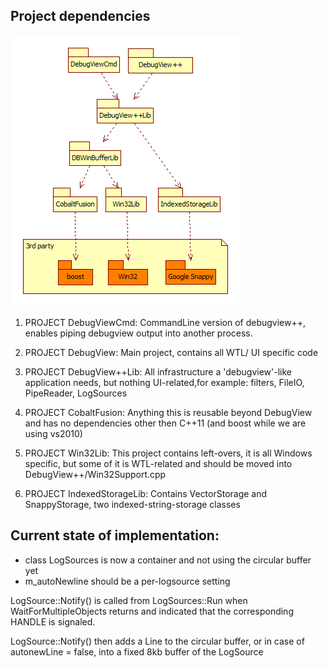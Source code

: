Project dependencies
--------------------

![DebugView++ Projects](art/DebugViewProjects.png "DebugView++ Projects")

1) PROJECT DebugViewCmd:
CommandLine version of debugview++, 
enables piping debugview output into another process.

2) PROJECT DebugView:
Main project, contains all WTL/ UI  specific code

3) PROJECT DebugView++Lib:
All infrastructure a 'debugview'-like application needs,
but nothing UI-related,for example: filters, FileIO, PipeReader, LogSources

4) PROJECT CobaltFusion:
Anything this is reusable beyond DebugView and has no dependencies other then C++11
(and boost while we are using vs2010)

5) PROJECT Win32Lib:
This project contains left-overs, it is all Windows specific, 
but some of it is WTL-related and should be moved into 
DebugView++/Win32Support.cpp

6) PROJECT IndexedStorageLib:
Contains VectorStorage and SnappyStorage, two
indexed-string-storage classes


Current state of implementation:
--------------------------------

- class LogSources is now a container and not using the circular buffer yet
- m_autoNewline should be a per-logsource setting

LogSource::Notify() is called from LogSources::Run 
when WaitForMultipleObjects returns and indicated that the corresponding HANDLE is signaled.

LogSource::Notify() then adds a Line to the circular buffer,
or in case of autonewLine = false, into a fixed 8kb buffer of the LogSource

